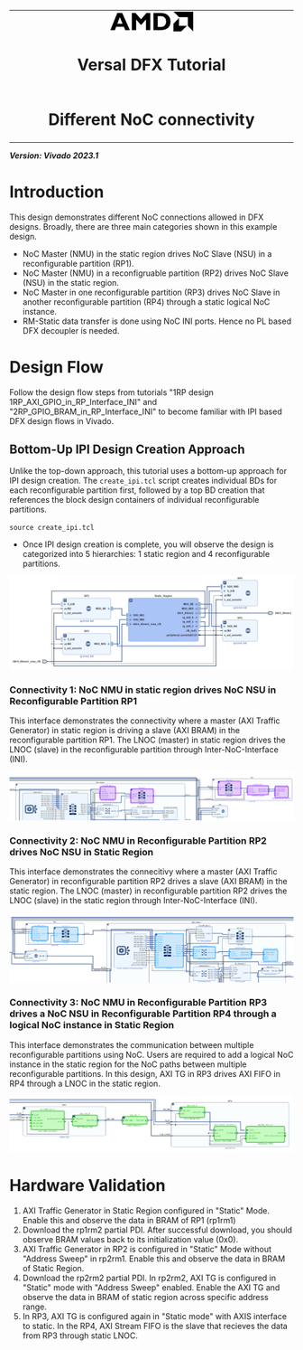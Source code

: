 ﻿<table>
 <tr>
   <td align="center"><img src="https://github.com/Xilinx/Image-Collateral/blob/main/xilinx-logo.png?raw=true" width="30%"/><h1>Versal DFX Tutorial</h1>
   </td>
 </tr>
 <tr>
 <td align="center"><h1>Different NoC connectivity </h1>
 </td>
 </tr>
</table>
<b><i>Version: Vivado 2023.1</b></i><p>

# Introduction

This design demonstrates different NoC connections allowed in DFX designs. Broadly, there are three main categories shown in this example design.
- NoC Master (NMU) in the static region drives NoC Slave (NSU) in a reconfigurable partition (RP1).
- NoC Master (NMU) in a reconfigruable partition (RP2) drives NoC Slave (NSU) in the static region.
- NoC Master in one reconfigurable partition (RP3) drives NoC Slave in another reconfigurable partition (RP4) through a static logical NoC instance.
- RM-Static data transfer is done using NoC INI ports. Hence no PL based DFX decoupler is needed.

# Design Flow

Follow the design flow steps from tutorials "1RP design 1RP_AXI_GPIO_in_RP_Interface_INI" and "2RP_GPIO_BRAM_in_RP_Interface_INI" to become familiar with IPI based DFX design flows in Vivado.

## Bottom-Up IPI Design Creation Approach

Unlike the top-down approach, this tutorial uses a bottom-up approach for IPI design creation. The <code>create_ipi.tcl</code> script creates individual BDs for each reconfigurable partition first, followed by a top BD creation that references the block design containers of individual reconfigurable partitions.

`source create_ipi.tcl`

- Once IPI design creation is complete, you will observe the design is categorized into 5 hierarchies: 1 static region and 4 reconfigurable partitions.

<p align="center">
  <img src="./images/top_bd_with_all_bdcs.png?raw=true" alt="top_bd_with_all_bdcs"/>
</p>

### Connectivity 1: NoC NMU in static region drives NoC NSU in Reconfigurable Partition RP1

This interface demonstrates the connectivity where a master (AXI Traffic Generator) in static region is driving a slave (AXI BRAM) in the reconfigurable partition RP1. The LNOC (master) in static region drives the LNOC (slave) in the reconfigurable partition through Inter-NoC-Interface (INI).   

<p align="center">
  <img src="./images/NMU_in_Static_NSU_in_RM.png?raw=true" alt="NMU_in_Static_NSU_in_RM"/>
</p>

### Connectivity 2: NoC NMU in Reconfigurable Partition RP2 drives NoC NSU in Static Region

This interface demonstrates the connecitivy where a master (AXI Traffic Generator) in reconfigurable partition RP2 drives a slave (AXI BRAM) in the static region. The LNOC (master) in reconfigurable partition RP2 drives the LNOC (slave) in the static region through Inter-NoC-Interface (INI).   

<p align="center">
  <img src="./images/NMU_in_RM_NSU_in_static.png?raw=true" alt="NMU_in_RM_NSU_in_static"/>
</p>

### Connectivity 3: NoC NMU in Reconfigurable Partition RP3 drives a NoC NSU in Reconfigurable Partition RP4 through a logical NoC instance in Static Region

This interface demonstrates the communication between multiple reconfigurable partitions using NoC. Users are required to add a logical NoC instance in the static region for the NoC paths between multiple reconfigurable partitions. In this design, AXI TG in RP3 drives AXI FIFO in RP4 through a LNOC in the static region.

<p align="center">
  <img src="./images/NoC_RP_to_RP_through_static.png?raw=true" alt=NoC_RP_to_RP_through_static"/>
</p>

# Hardware Validation
1. AXI Traffic Generator in Static Region configured in "Static" Mode. Enable this and observe the data in BRAM of RP1 (rp1rm1)
2. Download the rp1rm2 partial PDI. After successful download, you should observe BRAM values back to its initialization value (0x0).
3. AXI Traffic Generator in RP2 is configured in "Static" Mode without "Address Sweep" in rp2rm1. Enable this and observe the data in BRAM of Static Region.
4. Download the rp2rm2 partial PDI. In rp2rm2, AXI TG is configured in "Static" mode with "Address Sweep" enabled. Enable the AXI TG and observe the data in BRAM of static region across specific address range.
5. In RP3, AXI TG is configured again in "Static mode" with AXIS interface to static. In the RP4, AXI Stream FIFO is the slave that recieves the data from RP3 through static LNOC.

